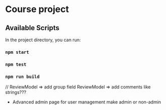 # Course project

## Available Scripts

In the project directory, you can run:

### `npm start`

### `npm test`

### `npm run build`

//
ReviewModel => add group field
ReviewModel => add comments like strings???

- Advanced admin page for user management make admin or non-admin
